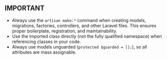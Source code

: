 ## IMPORTANT

- Always use the `artisan make:*` command when creating models, migrations, factories, controllers, and other Laravel files. This ensures proper boilerplate, registration, and maintainability.
- Use the imported class directly (not the fully qualified namespace) when referencing classes in your code.
- Always use models unguarded (`protected $guarded = [];`), so all attributes are mass assignable.
